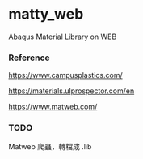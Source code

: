 # matty_web

Abaqus Material Library on WEB

### Reference

https://www.campusplastics.com/

https://materials.ulprospector.com/en


https://www.matweb.com/


### TODO

Matweb 爬蟲，轉檔成 .lib